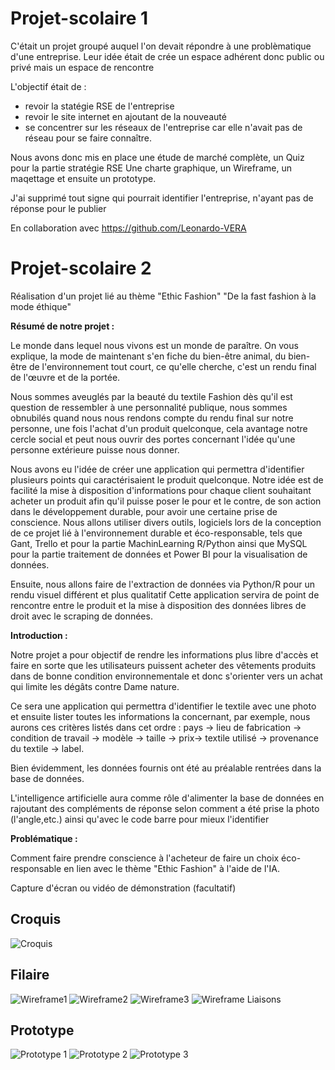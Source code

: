 # Projet-scolaire 1

C'était un projet groupé auquel l'on devait répondre à une problèmatique d'une entreprise.
Leur idée était de crée un espace adhérent donc public ou privé mais un espace de rencontre

L'objectif était de : 
- revoir la statégie RSE de l'entreprise
- revoir le site internet en ajoutant de la nouveauté
- se concentrer sur les réseaux de l'entreprise car elle n'avait pas de réseau pour se faire connaître.

Nous avons donc mis en place une étude de marché complète, un Quiz pour la partie stratégie RSE 
Une charte graphique, un Wireframe, un maqettage et ensuite un prototype.

J'ai supprimé tout signe qui pourrait identifier l'entreprise, n'ayant pas de réponse pour le publier


En collaboration avec https://github.com/Leonardo-VERA


# Projet-scolaire 2 


Réalisation d'un projet lié au thème "Ethic Fashion"
"De la fast fashion à la mode éthique"

**Résumé de notre projet :**


Le monde dans lequel nous vivons est un monde de paraître. On vous explique, la mode de maintenant s'en fiche du bien-être animal, du bien-être de l'environnement tout court, ce qu'elle cherche, c'est un rendu final de l'œuvre et de la portée.

Nous sommes aveuglés par la beauté du textile Fashion dès qu'il est question de ressembler à une personnalité publique, nous sommes obnubilés quand nous nous rendons compte du rendu final sur notre personne, une fois l'achat d'un produit quelconque, cela avantage notre cercle social et peut nous ouvrir des portes concernant l'idée qu'une personne extérieure puisse nous donner.


Nous avons eu l'idée de créer une application qui permettra d'identifier plusieurs points qui caractérisaient le produit quelconque.
Notre idée est de facilité la mise à disposition d'informations pour chaque client souhaitant acheter un produit afin qu'il puisse poser le pour et le contre, de son action dans le développement durable, pour avoir une certaine prise de conscience.
Nous allons utiliser divers outils, logiciels lors de la conception de ce projet lié à l'environnement durable et éco-responsable, tels que Gant, Trello et pour la partie MachinLearning R/Python ainsi que MySQL pour la partie traitement de données et Power BI pour la visualisation de données.


Ensuite, nous allons faire de l'extraction de données via Python/R pour un rendu visuel différent et plus qualitatif
Cette application servira de point de rencontre entre le produit et la mise à disposition des données libres de droit avec le scraping de données.

**Introduction :**



Notre projet a pour objectif de rendre les informations plus libre d'accès et faire en sorte que les utilisateurs puissent acheter des vêtements produits dans de bonne condition environnementale et donc s'orienter vers un achat qui limite les dégâts contre Dame nature.



Ce sera une application qui permettra d'identifier le textile avec une photo et ensuite lister toutes les informations la concernant, par exemple, nous aurons ces critères listés dans cet ordre : pays -> lieu de fabrication -> condition de travail -> modèle -> taille -> prix-> textile utilisé -> provenance du textile -> label.

Bien évidemment, les données fournis ont été au préalable rentrées dans la base de données.

L'intelligence artificielle aura comme rôle d'alimenter la base de données en rajoutant des compléments de réponse selon comment a été prise la photo (l'angle,etc.) ainsi qu'avec le code barre pour mieux l'identifier



**Problématique :**



Comment faire prendre conscience à l'acheteur de faire un choix éco-responsable en lien avec le thème "Ethic Fashion" à l'aide de l'IA.

Capture d'écran ou vidéo de démonstration (facultatif)
## Croquis 
![Croquis](https://user-images.githubusercontent.com/127758483/229742386-65759d1c-c7a8-4a0f-860b-1188eaa79c6e.jpg)

## Filaire
![Wireframe1](https://user-images.githubusercontent.com/127758483/229084837-f3dcec24-fef3-43b0-ad5e-f9bfa2a4ddde.jpg)
![Wireframe2](https://user-images.githubusercontent.com/127758483/229084867-9e954bf9-8c31-4996-8d55-e8737461aa04.jpg)
![Wireframe3](https://user-images.githubusercontent.com/127758483/229084879-c3538621-693f-4d4d-8562-c1ae51466112.jpg)
![Wireframe Liaisons](https://user-images.githubusercontent.com/127758483/229084894-4515c133-fc5b-4d22-9814-d995a80f3584.jpg)

## Prototype
![Prototype 1](https://user-images.githubusercontent.com/127758483/230575402-4f29dbb3-0912-4221-898e-c3c71297ab63.jpg)
![Prototype 2](https://user-images.githubusercontent.com/127758483/230575411-0c0c680f-e43d-4738-b19a-491490d08a61.jpg)
![Prototype 3](https://user-images.githubusercontent.com/127758483/230575426-ff5e4212-7749-4a0d-a93a-3f42a2b1d875.jpg)



